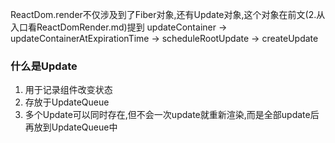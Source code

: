 ReactDom.render不仅涉及到了Fiber对象,还有Update对象,这个对象在前文(2.从入口看ReactDomRender.md)提到
updateContainer -> updateContainerAtExpirationTime -> scheduleRootUpdate -> createUpdate

### 什么是Update
1. 用于记录组件改变状态
2. 存放于UpdateQueue
3. 多个Update可以同时存在,但不会一次update就重新渲染,而是全部update后再放到UpdateQueue中